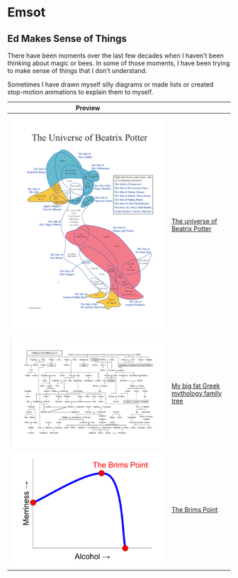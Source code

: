 # Emsot
## Ed Makes Sense of Things

There have been moments over the last few decades when I haven't been thinking about magic or bees. In some of those moments, I have been trying to make sense of things that I don’t understand.

Sometimes I have drawn myself silly diagrams or made lists or created stop-motion animations to explain them to myself.


| Preview                                                                     |                                                 |
|-----------------------------------------------------------------------------|-------------------------------------------------|
[![The universe of Beatrix Potter](universe-of-beatrix-potter.png )](beatrix) | [The universe of Beatrix Potter](beatrix)       |
[![Greek mythology](greek-mythology.gif )](greek)                             | [My big fat Greek mythology family tree](greek) |
[![Brims Point diagram](brims-point.png)](point)                              | [The Brims Point](point)                        |
